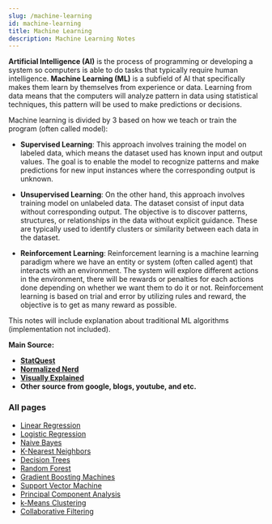 ```yaml
---
slug: /machine-learning
id: machine-learning
title: Machine Learning
description: Machine Learning Notes
---
```


**Artificial Intelligence (AI)** is the process of programming or developing a system so computers is able to do tasks that typically require human intelligence. **Machine Learning (ML)** is a subfield of AI that specifically makes them learn by themselves from experience or data. Learning from data means that the computers will analyze pattern in data using statistical techniques, this pattern will be used to make predictions or decisions.

Machine learning is divided by 3 based on how we teach or train the program (often called model):

- **Supervised Learning**: This approach involves training the model on labeled data, which means the dataset used has known input and output values. The goal is to enable the model to recognize patterns and make predictions for new input instances where the corresponding output is unknown.

- **Unsupervised Learning**: On the other hand, this approach involves training model on unlabeled data. The dataset consist of input data without corresponding output. The objective is to discover patterns, structures, or relationships in the data without explicit guidance. These are typically used to identify clusters or similarity between each data in the dataset.

- **Reinforcement Learning**: Reinforcement learning is a machine learning paradigm where we have an entity or system (often called agent) that interacts with an environment. The system will explore different actions in the environment, there will be rewards or penalties for each actions done depending on whether we want them to do it or not. Reinforcement learning is based on trial and error by utilizing rules and reward, the objective is to get as many reward as possible.

This notes will include explanation about traditional ML algorithms (implementation not included).

**Main Source:**

- **[StatQuest](https://www.youtube.com/@statquest)**
- **[Normalized Nerd](https://www.youtube.com/@NormalizedNerd)**
- **[Visually Explained](https://www.youtube.com/@VisuallyExplained)**
- **Other source from google, blogs, youtube, and etc.**

### All pages

- [Linear Regression](machine-learning/linear-regression)
- [Logistic Regression](machine-learning/logistic-regression)
- [Naive Bayes](machine-learning/naive-bayes)
- [K-Nearest Neighbors](machine-learning/k-nearest-neighbors)
- [Decision Trees](machine-learning/decision-trees)
- [Random Forest](machine-learning/random-forest)
- [Gradient Boosting Machines](machine-learning/gradient-boosting-machine)
- [Support Vector Machine](machine-learning/support-vector-machine)
- [Principal Component Analysis](machine-learning/principal-component-analysis)
- [k-Means Clustering](machine-learning/k-means-clustering)
- [Collaborative Filtering](machine-learning/collaborative-filtering)

